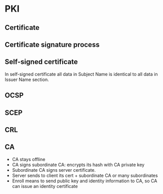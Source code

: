 # PKI

## Certificate

## Certificate signature process

## Self-signed certificate
In self-signed certificate all data in Subject Name is identical to all data in Issuer Name section.

## OCSP

## SCEP

## CRL

## CA
- CA stays offline
- CA signs subordinate CA: encrypts its hash with CA private key
- Subordinate CA signs server certificate.
- Server sends to client its cert + subordinate CA or many subordinates
- Enroll means to send public key and identity information to CA, so CA can issue an identity certificate
